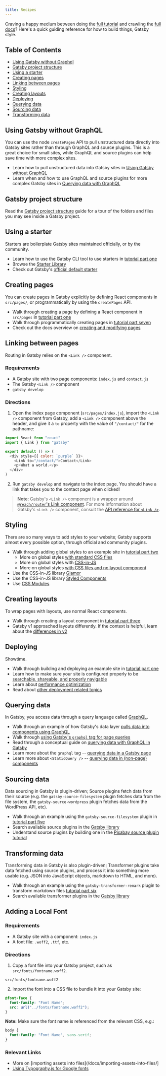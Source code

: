 ```yaml
---
title: Recipes
---
```


<!-- Basic template for a Gatsby recipe:

## Task to accomplish.

1-2 sentences about it.
Relevant links out (tutorial, doc pages, plugin readmes, etc). -->

Craving a happy medium between doing the [full tutorial](/tutorial/) and crawling the [full docs](/docs/)? Here's a quick guiding reference for how to build things, Gatsby style.

## Table of Contents

- [Using Gatsby without Graphql](#using-gatsby-without-graphql)
- [Gatsby project structure](#gatsby-project-structure)
- [Using a starter](#using-a-starter)
- [Creating pages](#creating-pages)
- [Linking between pages](#linking-between-pages)
- [Styling](#styling)
- [Creating layouts](#creating-layouts)
- [Deploying](#deploying)
- [Querying data](#querying-data)
- [Sourcing data](#sourcing-data)
- [Transforming data](#transforming-data)

## Using Gatsby without GraphQL

You can use the node `createPages` API to pull unstructured data directly into Gatsby sites rather than through GraphQL and source plugins. This is a great choice for small sites, while GraphQL and source plugins can help save time with more complex sites.

- Learn how to pull unstructured data into Gatsby sites in [Using Gatsby without GraphQL](/docs/using-gatsby-without-graphql/)
- Learn when and how to use GraphQL and source plugins for more complex Gatsby sites in [Querying data with GraphQL](/docs/querying-with-graphql/)

## Gatsby project structure

Read the [Gatsby project structure](/docs/gatsby-project-structure/) guide for a tour of the folders and files you may see inside a Gatsby project.

## Using a starter

Starters are boilerplate Gatsby sites maintained officially, or by the community.

- Learn how to use the Gatsby CLI tool to use starters in [tutorial part one](/tutorial/part-one/#using-gatsby-starters)
- Browse the [Starter Library](/starters/)
- Check out Gatsby's [official default starter](https://github.com/gatsbyjs/gatsby-starter-default)

## Creating pages

You can create pages in Gatsby explicitly by defining React components in `src/pages/`, or programmatically by using the `createPages` API.

- Walk through creating a page by defining a React component in `src/pages` in [tutorial part one](/tutorial/part-one/#familiarizing-with-gatsby-pages)
- Walk through programmatically creating pages in [tutorial part seven](/tutorial/part-seven/)
- Check out the docs overview on [creating and modifying pages](/docs/creating-and-modifying-pages/)

## Linking between pages

Routing in Gatsby relies on the `<Link />` component.

### Requirements

- A Gatsby site with two page components: `index.js` and `contact.js`
- The Gatsby `<Link />` component
- `gatsby develop`

### Directions

1. Open the index page component (`src/pages/index.js`), import the `<Link />` component from Gatsby, add a `<Link />` component above the header, and give it a `to` property with the value of `"/contact/"` for the pathname:

```jsx:title=src/pages/index.js
import React from "react"
import { Link } from "gatsby"

export default () => (
  <div style={{ color: `purple` }}>
    <Link to="/contact/">Contact</Link>
    <p>What a world.</p>
  </div>
)
```

2. Run `gatsby develop` and navigate to the index page. You should have a link that takes you to the contact page when clicked!

> **Note**: Gatsby's `<Link />` component is a wrapper around [`@reach/router`'s Link component](https://reach.tech/router/api/Link). For more information about Gatsby's `<Link />` component, consult the [API reference for `<Link />`](/docs/gatsby-link/).

## Styling

There are so many ways to add styles to your website; Gatsby supports almost every possible option, through official and community plugins.

- Walk through adding global styles to an example site in [tutorial part two](/tutorial/part-two/#creating-global-styles)
  - More on global styles [with standard CSS files](/docs/creating-global-styles/#how-to-add-global-styles-in-gatsby-with-standard-css-files)
  - More on global styles with [CSS-in-JS](/docs/creating-global-styles/#how-to-add-global-styles-in-gatsby-using-css-in-js)
  - More on global styles [with CSS files and no layout component](/docs/creating-global-styles/#add-global-styles-with-css-files-and-no-layout-component)
- Use the CSS-in-JS library [Glamor](/docs/glamor/)
- Use the CSS-in-JS library [Styled Components](/docs/styled-components/)
- Use [CSS Modules](/tutorial/part-two/#css-modules)

## Creating layouts

To wrap pages with layouts, use normal React components.

- Walk through creating a layout component in [tutorial part three](/tutorial/part-three/#your-first-layout-component)
- Gatsby v1 approached layouts differently. If the context is helpful, learn about the [differences in v2](/blog/2018-06-08-life-after-layouts/)

## Deploying

Showtime.

- Walk through building and deploying an example site in [tutorial part one](/tutorial/part-one/#deploying-a-gatsby-site)
- Learn how to make sure your site is configured properly to be [searchable, shareable, and properly navigable](/docs/preparing-for-site-launch/)
- Learn about [performance optimization](/docs/performance/)
- Read about [other deployment related topics](/docs/deploying-and-hosting/)

## Querying data

In Gatsby, you access data through a query language called [GraphQL](https://graphql.org/).

- Walk through an example of how Gatsby's data layer [pulls data into components using GraphQL](/tutorial/part-four/#how-gatsbys-data-layer-uses-graphql-to-pull-data-into-components)
- Walk through [using Gatsby's `graphql` tag for page queries](/tutorial/part-five/#build-a-page-with-a-graphql-query)
- Read through a conceptual guide on [querying data with GraphQL in Gatsby](/docs/querying-with-graphql/)
- Learn more about the `graphql` tag -- [querying data in a Gatsby page](/docs/page-query/)
- Learn more about `<StaticQuery />` -- [querying data in (non-page) components](/docs/static-query/)

## Sourcing data

Data sourcing in Gatsby is plugin-driven; Source plugins fetch data from their source (e.g. the `gatsby-source-filesystem` plugin fetches data from the file system, the `gatsby-source-wordpress` plugin fetches data from the WordPress API, etc).

- Walk through an example using the `gatsby-source-filesystem` plugin in [tutorial part five](/tutorial/part-five/#source-plugins)
- Search available source plugins in the [Gatsby library](/plugins/?=source)
- Understand source plugins by building one in the [Pixabay source plugin tutorial](/docs/pixabay-source-plugin-tutorial/)

## Transforming data

Transforming data in Gatsby is also plugin-driven; Transformer plugins take data fetched using source plugins, and process it into something more usable (e.g. JSON into JavaScript objects, markdown to HTML, and more).

- Walk through an example using the `gatsby-transformer-remark` plugin to transform markdown files [tutorial part six](/tutorial/part-six/#transformer-plugins)
- Search available transformer plugins in the [Gatsby library](/plugins/?=transformer)

## Adding a Local Font

### Requirements

- A Gatsby site with a component: `index.js`
- A font file: `.woff2`, `.ttf`, etc.

### Directions

1. Copy a font file into your Gatsby project, such as `src/fonts/fontname.woff2`.

```
src/fonts/fontname.woff2
```

2. Import the font into a CSS file to bundle it into your Gatsby site:

```css:title=src/css/typography.css
@font-face {
  font-family: "Font Name";
  src: url("../fonts/fontname.woff2");
}
```

**Note:** Make sure the font name is referenced from the relevant CSS, e.g.:

```css:title=src/components/layout.css
body {
  font-family: "Font Name", sans-serif;
}
```

### Relevant Links

* More on [importing assets into files](/docs/importing-assets-into-files/]
* [Using Typography.js for Google fonts](/docs/typography-js/)

